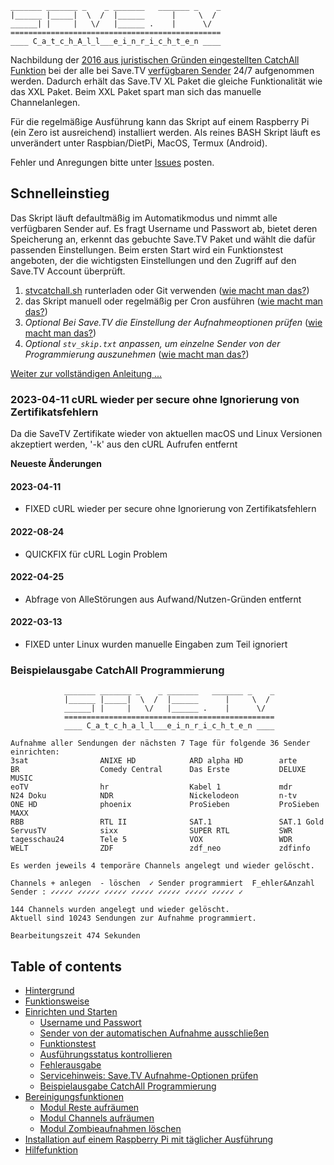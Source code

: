     _______ _______ _    _ _______   _______ _    _
    |______ |_____|  \  /  |______      |     \  /
    ______| |     |   \/   |______ .    |      \/  
    ===============================================
    ____ C_a_t_c_h_A_l_l___e_i_n_r_i_c_h_t_e_n ____

Nachbildung der [2016 aus juristischen Gründen eingestellten CatchAll Funktion](https://tv-forum.info/viewtopic.php?f=33&t=619) bei der alle bei Save.TV [verfügbaren Sender](https://hilfe.save.tv/Knowledgebase/50080/Senderliste) 24/7 aufgenommen werden. Dadurch erhält das Save.TV XL Paket die gleiche Funktionalität wie das XXL Paket. Beim XXL Paket spart man sich das manuelle Channelanlegen.

Für die regelmäßige Ausführung kann das Skript auf einem Raspberry Pi (ein Zero ist ausreichend) installiert werden. Als reines BASH Skript läuft es unverändert unter Raspbian/DietPi, MacOS, Termux (Android).

Fehler und Anregungen bitte unter [Issues](https://github.com/einstweilen/stv-catchall/issues) posten.

## Schnelleinstieg
Das Skript läuft defaultmäßig im Automatikmodus und nimmt alle verfügbaren Sender auf. Es fragt Username und Passwort ab, bietet deren Speicherung an, erkennt das gebuchte Save.TV Paket und wählt die dafür passenden Einstellungen. Beim ersten Start wird ein Funktionstest angeboten, der die wichtigsten Einstellungen und den Zugriff auf den Save.TV Account überprüft.
1. [stvcatchall.sh](https://raw.githubusercontent.com/einstweilen/stv-catchall/master/stvcatchall.sh) runterladen oder Git verwenden ([wie macht man das?](README-ext.md#einmaliger-download))
2. das Skript manuell oder regelmäßig per Cron ausführen ([wie macht man das?](README-ext.md#t%C3%A4gliche-ausf%C3%BChrung-einrichten))
3. *Optional Bei Save.TV die Einstellung der Aufnahmeoptionen prüfen* ([wie macht man das?](README-ext.md#servicehinweis-savetv-aufnahme-optionen-pr%C3%BCfen))
4. *Optional `stv_skip.txt` anpassen, um einzelne Sender von der Programmierung auszunehmen* ([wie macht man das?](README-ext.md#sender-von-der-automatischen-aufnahme-ausschlie%C3%9Fen))

[Weiter zur vollständigen Anleitung ...](README-ext.md#table-of-contents)

### 2023-04-11 cURL wieder per secure ohne Ignorierung von Zertifikatsfehlern
Da die SaveTV Zertifikate wieder von aktuellen macOS und Linux Versionen akzeptiert werden, '-k' aus den cURL Aufrufen entfernt

**Neueste Änderungen**
#### 2023-04-11
  * FIXED cURL wieder per secure ohne Ignorierung von Zertifikatsfehlern
#### 2022-08-24
  * QUICKFIX für cURL Login Problem
#### 2022-04-25
  * Abfrage von AlleStörungen aus Aufwand/Nutzen-Gründen entfernt
#### 2022-03-13
  * FIXED unter Linux wurden manuelle Eingaben zum Teil ignoriert
  
### Beispielausgabe CatchAll Programmierung
                _______ _______ _    _ _______   _______ _    _
                |______ |_____|  \  /  |______      |     \  /
                ______| |     |   \/   |______ .    |      \/ 
                ===============================================
                ____ C_a_t_c_h_a_l_l___e_i_n_r_i_c_h_t_e_n ____
		
	Aufnahme aller Sendungen der nächsten 7 Tage für folgende 36 Sender einrichten:
	3sat                ANIXE HD            ARD alpha HD        arte               
	BR                  Comedy Central      Das Erste           DELUXE MUSIC       
	eoTV                hr                  Kabel 1             mdr                
	N24 Doku            NDR                 Nickelodeon         n-tv               
	ONE HD              phoenix             ProSieben           ProSieben MAXX     
	RBB                 RTL II              SAT.1               SAT.1 Gold         
	ServusTV            sixx                SUPER RTL           SWR                
	tagesschau24        Tele 5              VOX                 WDR                
	WELT                ZDF                 zdf_neo             zdfinfo            
                                                                               
	Es werden jeweils 4 temporäre Channels angelegt und wieder gelöscht.
    
    Channels + anlegen  - löschen  ✓ Sender programmiert  F_ehler&Anzahl
    Sender : ✓✓✓✓✓ ✓✓✓✓✓ ✓✓✓✓✓ ✓✓✓✓✓ ✓✓✓✓✓ ✓✓✓✓✓ ✓✓✓✓✓ ✓ 

    144 Channels wurden angelegt und wieder gelöscht.
    Aktuell sind 10243 Sendungen zur Aufnahme programmiert.

    Bearbeitungszeit 474 Sekunden
## Table of contents
  * [Hintergrund](README-ext.md#hintergrund)
  * [Funktionsweise](README-ext.md#funktionsweise)
  * [Einrichten und Starten](README-ext.md#einrichten-und-starten)
    + [Username und Passwort](README-ext.md#username-und-passwort)
    + [Sender von der automatischen Aufnahme ausschließen](README-ext.md#sender-von-der-automatischen-aufnahme-ausschlie%C3%9Fen)
    + [Funktionstest](README-ext.md#funktionstest)
    + [Ausführungsstatus kontrollieren](README-ext.md#ausf%C3%BChrungsstatus-kontrollieren)
    + [Fehlerausgabe](README-ext.md#fehler-w%C3%A4hrend-der-skriptausf%C3%BChrung)
    + [Servicehinweis: Save.TV Aufnahme-Optionen prüfen](README-ext.md#servicehinweis-savetv-aufnahme-optionen-pr%C3%BCfen)
    + [Beispielausgabe CatchAll Programmierung](README-ext.md#beispielausgabe-catchall-programmierung)
  * [Bereinigungsfunktionen](README-ext.md#bereinigungsfunktionen)
    + [Modul Reste aufräumen](README-ext.md#modul-reste-aufr%C3%A4umen)
    + [Modul Channels aufräumen](README-ext.md#modul-channels-aufr%C3%A4umen)
    + [Modul Zombieaufnahmen löschen](README-ext.md#modul-zombieaufnahmen-l%C3%B6schen)
  * [Installation auf einem Raspberry Pi mit täglicher Ausführung](README-ext.md#installation-auf-einem-raspberry-pi-mit-t%C3%A4glicher-ausf%C3%BChrung)
  * [Hilfefunktion](README-ext.md#hilfefunktion)
